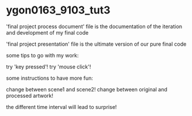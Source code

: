 # ygon0163_9103_tut3

'final project process document' file is the documentation of the iteration and development of my final code

'final project presentation' file is the ultimate version of our pure final code

some tips to go with my work:

try 'key pressed'!
try 'mouse click'!

some instructions to have more fun:

change between scene1 and scene2!
change between original and processed artwork!

the different time interval will lead to surprise!
